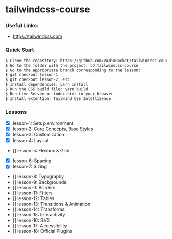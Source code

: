 # tailwindcss-course

### Useful Links:

- https://tailwindcss.com

### Quick Start

```sh
$ Clone the repository: https://github.com/VadimRocket/tailwindcss-course.git
$ Go to the folder with the project: cd tailwindcss-course
$ Go to the appropriate branch corresponding to the lesson:
$ git checkout lesson-1
$ git checkout lesson-2, etc
$ Install dependencies: yarn install
$ Run the CSS build file: yarn build
$ Run Live Server or index.html in your browser
$ Install extention: Tailwind CSS IntelliSense
```

### Lessons

- [x] lesson-1: Setup environment
- [x] lesson-2: Core Concepts, Base Styles
- [x] lesson-3: Customization
- [x] lesson-4: Layout
- [] lesson-5: Flexbox & Grid
- [x] lesson-6: Spacing
- [x] lesson-7: Sizing
- [] lesson-8: Typography
- [] lesson-9: Backgrounds
- [] lesson-0: Borders
- [] lesson-11: Filters
- [] lesson-12: Tables
- [] lesson-13: Transitions & Animation
- [] lesson-14: Transforms
- [] lesson-15: Interactivity
- [] lesson-16: SVG
- [] lesson-17: Accessibility
- [] lesson-18: Official Plugins
